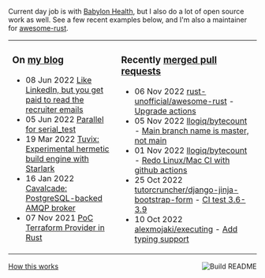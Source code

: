 Current day job is with [Babylon Health](https://github.com/babylonhealth), but I also do a lot of open source work as well. See a few recent examples below, and I'm also a maintainer for [awesome-rust](https://github.com/rust-unofficial/awesome-rust).

<table><tr><td valign="top">

### On [my blog](https://tevps.net/blog)
<!-- blog starts -->
* 08 Jun 2022 [Like LinkedIn, but you get paid to read the recruiter emails](https://tevps.net/blog/2022/06/08/linkedin-with-payment)
* 05 Jun 2022 [Parallel for serial_test](https://tevps.net/blog/2022/06/05/parallel-serial-test)
* 19 Mar 2022 [Tuvix: Experimental hermetic build engine with Starlark](https://tevps.net/blog/2022/03/19/tuvix)
* 16 Jan 2022 [Cavalcade: PostgreSQL-backed AMQP broker](https://tevps.net/blog/2022/01/16/cavalcade-amqp-broker)
* 07 Nov 2021 [PoC Terraform Provider in Rust](https://tevps.net/blog/2021/11/07/poc-terraform-provider-rust)
<!-- blog ends -->

</td><td valign="top">

### Recently [merged pull requests](https://github.com/search?o=desc&q=is%3Apr+author%3Apalfrey+-user%3Apalfrey+is%3Amerged+is%3Apublic&s=created&type=Issues)

<!-- prs starts -->
* 06 Nov 2022 [rust-unofficial/awesome-rust](https://github.com/rust-unofficial/awesome-rust) - [Upgrade actions](https://github.com/rust-unofficial/awesome-rust/pull/1368)
* 05 Nov 2022 [llogiq/bytecount](https://github.com/llogiq/bytecount) - [Main branch name is master, not main](https://github.com/llogiq/bytecount/pull/79)
* 01 Nov 2022 [llogiq/bytecount](https://github.com/llogiq/bytecount) - [Redo Linux/Mac CI with github actions](https://github.com/llogiq/bytecount/pull/78)
* 25 Oct 2022 [tutorcruncher/django-jinja-bootstrap-form](https://github.com/tutorcruncher/django-jinja-bootstrap-form) - [CI test 3.6-3.9](https://github.com/tutorcruncher/django-jinja-bootstrap-form/pull/9)
* 10 Oct 2022 [alexmojaki/executing](https://github.com/alexmojaki/executing) - [Add typing support](https://github.com/alexmojaki/executing/pull/57)
<!-- prs ends -->

</td></tr></table>

<a href="https://github.com/palfrey/palfrey/actions"><img src="https://github.com/palfrey/palfrey/workflows/Build%20README/badge.svg?branch=main" align="right" alt="Build README"></a> <a href="https://tevps.net/blog/2020/7/11/customising-github-profile-pages/">How this works</a>
